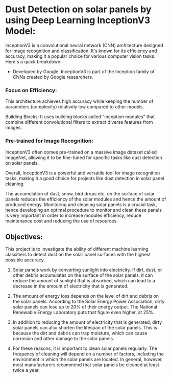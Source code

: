 # Dust Detection on solar panels by using Deep Learning InceptionV3 Model:

InceptionV3 is a convolutional neural network (CNN) architecture designed for image recognition and classification. It's known for its efficiency and accuracy, making it a popular choice for various computer vision tasks. Here's a quick breakdown:

* Developed by Google: InceptionV3 is part of the Inception family of CNNs created by Google researchers.

### Focus on Efficiency:

This architecture achieves high accuracy while keeping the number of parameters (complexity) relatively low compared to other models.

Building Blocks: It uses building blocks called "Inception modules" that combine different convolutional filters to extract diverse features from images.

### Pre-trained for Image Recognition:

InceptionV3 often comes pre-trained on a massive image dataset called ImageNet, allowing it to be fine-tuned for specific tasks like dust detection on solar panels.

Overall, InceptionV3 is a powerful and versatile tool for image recognition tasks, making it a good choice for projects like dust detection in solar panel cleaning.

The accumulation of dust, snow, bird drops etc. on the surface of solar panels reduces the efficiency of the solar modules and hence the amount of produced energy. Monitoring and cleaning solar panels is a crucial task, hence developing an optimal procedure to monitor and clean these panels is very important in order to increase modules efficiency, reduce maintenance cost and reducing the use of resources.

## Objectives:
This project is to investigate the ability of different machine learning classifiers to detect dust on the solar panel surfaces with the highest possible accuracy.

1.    Solar panels work by converting sunlight into electricity. If dirt, dust, or other debris accumulates on the surface of the solar panels, it can reduce the amount of sunlight that is absorbed, which can lead to a decrease in the amount of electricity that is generated.

2.    The amount of energy loss depends on the level of dirt and debris on the solar panels. According to the Solar Energy Power Association, dirty solar panels can lose up to 20% of their energy output. The National Renewable Energy Laboratory puts that figure even higher, at 25%.

3.    In addition to reducing the amount of electricity that is generated, dirty solar panels can also shorten the lifespan of the solar panels. This is because the dirt and debris can trap moisture, which can cause corrosion and other damage to the solar panels.

4. For these reasons, it is important to clean solar panels regularly. The frequency of cleaning will depend on a number of factors, including the environment in which the solar panels are located. In general, however, most manufacturers recommend that solar panels be cleaned at least twice a year.
